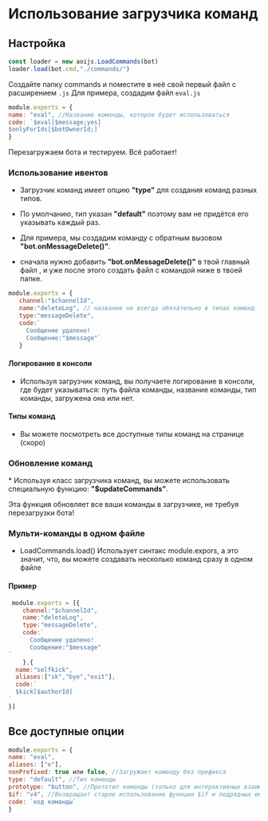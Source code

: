 # Использование загрузчика команд

## Настройка

```javascript
const loader = new aoijs.LoadCommands(bot)
loader.load(bot.cmd,"./commands/")
```
Создайте папку commands и поместите в неё свой первый файл с расширением 
`.js`
Для примера, создадим файл `eval.js`
```js
module.exports = {
name: "eval", //Название команды, которое будет использоваться
code: `$eval[$message;yes]
$onlyForIds[$botOwnerId;]`
}
```

Перезагружаем бота и тестируем. Всё работает!

### Использование ивентов

* Загрузчик команд имеет опцию **"type"** для создания команд разных типов.
* По умолчанию, тип указан **"default"** поэтому вам не придётся его указывать каждый раз.

* Для примера, мы создадим команду с обратным вызовом **"bot.onMessageDelete()"**.
* сначала нужно добавить  **"bot.onMessageDelete()"** в твой главный файл , и уже после этого создать файл с командой ниже в твоей папке.

```javascript
module.exports = {
   channel:"$channelId",
   name:"deleteLog", // название не всегда обязательно в типах команд
   type:"messageDelete",
   code:`
     Сообщение удалено!
     Сообщение:"$message"`
   }
```

#### Логирование в консоли

* Используя загрузчик команд, вы получаете логирование в консоли, где будет указываться: путь файла команды, название команды, тип команды, загружена она или нет.

#### Типы команд

* Вы можете посмотреть все доступные типы команд на странице (скоро)

### Обновление команд

\* Используя класс загрузчика команд, вы можете использовать специальную функцию: **"$updateCommands"**.

Эта функция обновляет все ваши команды в загрузчике, не требуя перезагрузки бота!

### Мульти-команды в одном файле

* LoadCommands.load() Использует синтакс module.expors, а это значит, что, вы можете создавать несколько команд сразу в одном файле

#### Пример

```javascript
 module.exports = [{
    channel:"$channelId",
    name:"deleteLog", 
    type:"messageDelete",
    code:`
      Сообщение удалено!
      Сообщение:"$message"
`
    },{
  name:"selfkick",
  aliases:["sk","bye","exit"],
  code:`
  $kick[$authorId]
`
}]
```

## Все доступные опции
```js
module.exports = {
name: "eval",
aliases: ["e"],
nonPrefixed: true или false, //Загружает команду без префикса
type: "default", //Тип команды
prototype: "button", //Прототип команды (только для интерактивных взаимодействий)
$if: "v4", //Возвращает старое использование функции $if и подрядных ему
code: `код команды`
}
```
